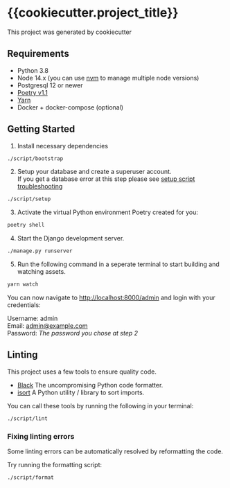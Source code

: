 # {{cookiecutter.project_title}}

This project was generated by cookiecutter

## Requirements

- Python 3.8
- Node 14.x (you can use [nvm](https://github.com/nvm-sh/nvm) to manage multiple node versions)
- Postgresql 12 or newer
- [Poetry v1.1](https://python-poetry.org/docs/)
- [Yarn](https://github.com/yarnpkg/yarn)
- Docker + docker-compose (optional)

## Getting Started

1. Install necessary dependencies

```sh
./script/bootstrap
```

2. Setup your database and create a superuser account. \
If you get a database error at this step please see [setup script troubleshooting](script/readme.md#setup-troubleshooting)

```sh
./script/setup
```

3. Activate the virtual Python environment Poetry created for you:

```sh
poetry shell
```

4. Start the Django development server.

```sh
./manage.py runserver
```

5. Run the following command in a seperate terminal to start building and watching assets.

```sh
yarn watch
```

You can now navigate to [http://localhost:8000/admin](http://localhost:8000/admin)
and login with your credentials:

Username: admin \
Email: admin@example.com \
Password: *The password you chose at step 2*

## Linting

This project uses a few tools to ensure quality code.

- [Black](https://github.com/psf/black/) The uncompromising Python code formatter.
- [isort](https://github.com/timothycrosley/isort) A Python utility / library to sort imports.

You can call these tools by running the following in your terminal:

```sh
./script/lint
```

### Fixing linting errors

Some linting errors can be automatically resolved by reformatting the code.

Try running the formatting script:
```sh
./script/format
```
